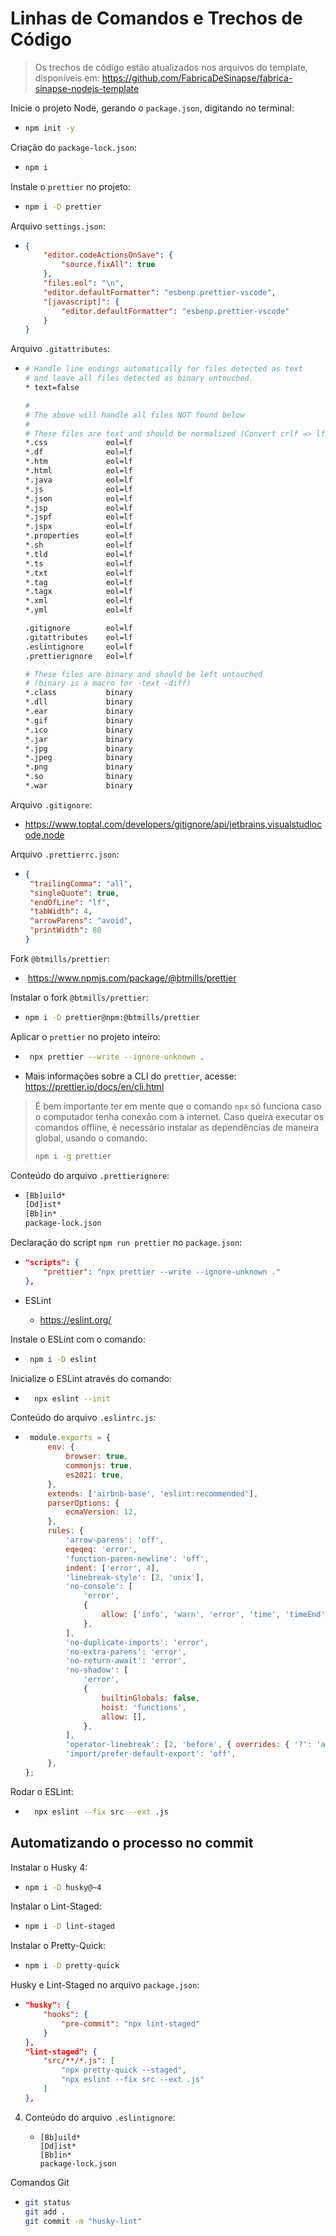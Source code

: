 # Linhas de Comandos e Trechos de Código

> Os trechos de código estão atualizados nos arquivos do template, disponíveis em: https://github.com/FabricaDeSinapse/fabrica-sinapse-nodejs-template

Inicie o projeto Node, gerando o `package.json`, digitando no terminal:

- ```bash
  npm init -y
  ```

Criação do `package-lock.json`:

- ```bash
  npm i
  ```

Instale o `prettier` no projeto:

- ```bash
  npm i -D prettier
  ```

Arquivo `settings.json`:

- ```json
  {
      "editor.codeActionsOnSave": {
          "source.fixAll": true
      },
      "files.eol": "\n",
      "editor.defaultFormatter": "esbenp.prettier-vscode",
      "[javascript]": {
          "editor.defaultFormatter": "esbenp.prettier-vscode"
      }
  }
  ```

Arquivo `.gitattributes`:

- ```bash
  # Handle line endings automatically for files detected as text
  # and leave all files detected as binary untouched.
  * text=false
  
  #
  # The above will handle all files NOT found below
  #
  # These files are text and should be normalized (Convert crlf => lf)
  *.css             eol=lf
  *.df              eol=lf
  *.htm             eol=lf
  *.html            eol=lf
  *.java            eol=lf
  *.js              eol=lf
  *.json            eol=lf
  *.jsp             eol=lf
  *.jspf            eol=lf
  *.jspx            eol=lf
  *.properties      eol=lf
  *.sh              eol=lf
  *.tld             eol=lf
  *.ts              eol=lf
  *.txt             eol=lf
  *.tag             eol=lf
  *.tagx            eol=lf
  *.xml             eol=lf
  *.yml             eol=lf
  
  .gitignore        eol=lf
  .gitattributes    eol=lf
  .eslintignore     eol=lf
  .prettierignore   eol=lf
  
  # These files are binary and should be left untouched
  # (binary is a macro for -text -diff)
  *.class           binary
  *.dll             binary
  *.ear             binary
  *.gif             binary
  *.ico             binary
  *.jar             binary
  *.jpg             binary
  *.jpeg            binary
  *.png             binary
  *.so              binary
  *.war             binary
  ```

Arquivo `.gitignore`:

- https://www.toptal.com/developers/gitignore/api/jetbrains,visualstudiocode,node

Arquivo `.prettierrc.json`:

- ```json
  {
   "trailingComma": "all",
   "singleQuote": true,
   "endOfLine": "lf",
   "tabWidth": 4,
   "arrowParens": "avoid",
   "printWidth": 80
  }
  ```

Fork `@btmills/prettier`:

  - ​	https://www.npmjs.com/package/@btmills/prettier

Instalar o fork `@btmills/prettier`:

- ```bash
  npm i -D prettier@npm:@btmills/prettier
  ```

Aplicar o `prettier` no projeto inteiro:

- ```bash
   npx prettier --write --ignore-unknown .
   ```

- Mais informações sobre a CLI do `prettier`, acesse: https://prettier.io/docs/en/cli.html

> É bem importante ter em mente que o comando `npx` só funciona caso o computador tenha conexão com a internet. Caso queira executar os comandos offline, é necessário instalar as dependências de maneira global, usando o comando:
> ```bash
> npm i -g prettier
> ```

Conteúdo do arquivo `.prettierignore`:

- ```bash
  [Bb]uild*
  [Dd]ist*
  [Bb]in*
  package-lock.json
  ```


Declaração do script `npm run prettier` no `package.json`:

- ```json
  "scripts": {
      "prettier": "npx prettier --write --ignore-unknown ."
  },
  ```

- ESLint
  
  - https://eslint.org/

Instale o ESLint com o comando:

-  ```bash
    npm i -D eslint
    ```

Inicialize o ESLint através do comando:

- ```bash
    npx eslint --init
    ```


Conteúdo do arquivo `.eslintrc.js`:
- ```js
   module.exports = {
       env: {
           browser: true,
           commonjs: true,
           es2021: true,
       },
       extends: ['airbnb-base', 'eslint:recommended'],
       parserOptions: {
           ecmaVersion: 12,
       },
       rules: {
           'arrow-parens': 'off',
           eqeqeq: 'error',
           'function-paren-newline': 'off',
           indent: ['error', 4],
           'linebreak-style': [2, 'unix'],
           'no-console': [
               'error',
               {
                   allow: ['info', 'warn', 'error', 'time', 'timeEnd'],
               },
           ],
           'no-duplicate-imports': 'error',
           'no-extra-parens': 'error',
           'no-return-await': 'error',
           'no-shadow': [
               'error',
               {
                   builtinGlobals: false,
                   hoist: 'functions',
                   allow: [],
               },
           ],
           'operator-linebreak': [2, 'before', { overrides: { '?': 'after' } }],
           'import/prefer-default-export': 'off',
       },
  };
  ```

Rodar o ESLint:

- ```bash
    npx eslint --fix src --ext .js
    ```


## Automatizando o processo no commit

Instalar o Husky 4:

- ```bash
  npm i -D husky@~4
  ```


Instalar o Lint-Staged:

- ```bash
  npm i -D lint-staged
  ```

Instalar o Pretty-Quick:

- ```bash
  npm i -D pretty-quick
  ```

Husky e Lint-Staged no arquivo `package.json`:

- ```json
  "husky": {
      "hooks": {
          "pre-commit": "npx lint-staged"
      }
  },
  "lint-staged": {
      "src/**/*.js": [
          "npx pretty-quick --staged",
          "npx eslint --fix src --ext .js"
      ]
  },
  ```


4. Conteúdo do arquivo `.eslintignore`:

   - ```
     [Bb]uild*
     [Dd]ist*
     [Bb]in*
     package-lock.json
     ```

Comandos Git

- ```bash
  git status
  git add .
  git commit -m "husky-lint"
  ```

